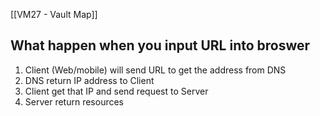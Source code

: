 [[VM27 - Vault Map]]
## What happen when you input URL into broswer
1. Client (Web/mobile) will send URL to get the address from DNS
2. DNS return IP address to Client
3. Client get that IP and send request to Server
4. Server return resources
